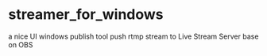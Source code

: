 # streamer_for_windows
a nice UI windows publish tool push rtmp stream to Live Stream Server base on OBS
